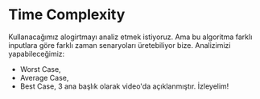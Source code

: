 Time Complexity
======
Kullanacağımız alogirtmayı analiz etmek istiyoruz. Ama bu algoritma farklı inputlara göre farklı zaman senaryoları üretebiliyor bize. Analizimizi yapabileceğimiz:

* Worst Case,
* Average Case,
* Best Case, 3 ana başlık olarak video'da açıklanmıştır. İzleyelim!
